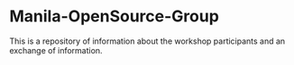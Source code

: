 # Manila-OpenSource-Group
This is a repository of information about the workshop participants and an exchange of information.
